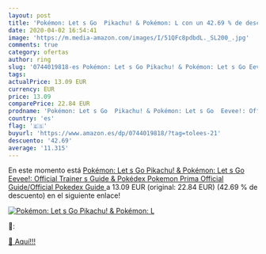 ```yaml
---
layout: post
title: 'Pokémon: Let s Go  Pikachu! & Pokémon: L con un 42.69 % de descuento'
date: 2020-04-02 16:54:41
image: 'https://m.media-amazon.com/images/I/51QFc8pdbdL._SL200_.jpg'
comments: true
category: ofertas
author: ring
slug: '0744019818-es Pokémon: Let s Go Pikachu! & Pokémon: Let s Go Eevee!:...'
tags: 
actualPrice: 13.09 EUR
currency: EUR
price: 13.09
comparePrice: 22.84 EUR
prodname: 'Pokémon: Let s Go  Pikachu! & Pokémon: Let s Go  Eevee!: Official Trainer s Guide & Pokédex  Pokemon  Prima Official Guide/Official Pokedex Guide  '
country: 'es'
flag: '🇪🇸'
buyurl: 'https://www.amazon.es/dp/0744019818/?tag=tolees-21'
descuento: '42.69'
average: '11.315'
---
```


En este momento está [Pokémon: Let s Go  Pikachu! & Pokémon: Let s Go  Eevee!: Official Trainer s Guide & Pokédex  Pokemon  Prima Official Guide/Official Pokedex Guide  ](https://www.amazon.es/dp/0744019818/?tag=tolees-21) a 13.09 EUR (original: 22.84 EUR) (42.69 %  de descuento) en el siguiente enlace!

[![Pokémon: Let s Go  Pikachu! & Pokémon: L](https://m.media-amazon.com/images/I/51QFc8pdbdL._SL200_.jpg)](https://www.amazon.es/dp/0744019818/?tag=tolees-21)

🔎:


[🛒 Aquí!!!](https://www.amazon.es/dp/0744019818/?tag=tolees-21)
